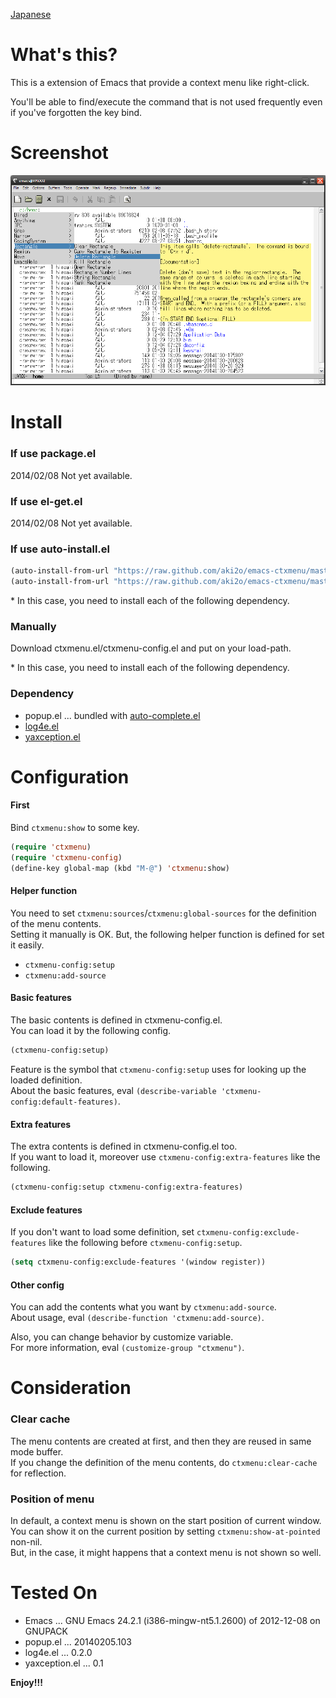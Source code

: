 [Japanese](https://github.com/aki2o/emacs-ctxmenu/blob/master/README-ja.md)

What's this?
============

This is a extension of Emacs that provide a context menu like right-click.  

You'll be able to find/execute the command that is not used frequently
even if you've forgotten the key bind.  


Screenshot
==========

![demo](image/demo.png)


Install
=======

### If use package.el

2014/02/08 Not yet available.  

### If use el-get.el

2014/02/08 Not yet available.  

### If use auto-install.el

```lisp
(auto-install-from-url "https://raw.github.com/aki2o/emacs-ctxmenu/master/ctxmenu.el")
(auto-install-from-url "https://raw.github.com/aki2o/emacs-ctxmenu/master/ctxmenu-config.el")
```

\* In this case, you need to install each of the following dependency.  

### Manually

Download ctxmenu.el/ctxmenu-config.el and put on your load-path.  

\* In this case, you need to install each of the following dependency.  

### Dependency

* popup.el ... bundled with [auto-complete.el](https://github.com/auto-complete/auto-complete)
* [log4e.el](https://github.com/aki2o/log4e)
* [yaxception.el](https://github.com/aki2o/yaxception)


Configuration
=============

#### First

Bind `ctxmenu:show` to some key.  

```lisp
(require 'ctxmenu)
(require 'ctxmenu-config)
(define-key global-map (kbd "M-@") 'ctxmenu:show)
```

#### Helper function

You need to set `ctxmenu:sources`/`ctxmenu:global-sources` for the definition of the menu contents.  
Setting it manually is OK. But, the following helper function is defined for set it easily.  

* `ctxmenu-config:setup`
* `ctxmenu:add-source`

#### Basic features

The basic contents is defined in ctxmenu-config.el.  
You can load it by the following config.  

```lisp
(ctxmenu-config:setup)
```

Feature is the symbol that `ctxmenu-config:setup` uses for looking up the loaded definition.  
About the basic features, eval `(describe-variable 'ctxmenu-config:default-features)`.  

#### Extra features

The extra contents is defined in ctxmenu-config.el too.  
If you want to load it, moreover use `ctxmenu-config:extra-features` like the following.  

```lisp
(ctxmenu-config:setup ctxmenu-config:extra-features)
```

#### Exclude features

If you don't want to load some definition,
set `ctxmenu-config:exclude-features` like the following before `ctxmenu-config:setup`.  

```lisp
(setq ctxmenu-config:exclude-features '(window register))
```

#### Other config

You can add the contents what you want by `ctxmenu:add-source`.  
About usage, eval `(describe-function 'ctxmenu:add-source)`.  

Also, you can change behavior by customize variable.  
For more information, eval `(customize-group "ctxmenu")`.  


Consideration
=============

### Clear cache

The menu contents are created at first, and then they are reused in same mode buffer.  
If you change the definition of the menu contents, do `ctxmenu:clear-cache` for reflection.  

### Position of menu

In default, a context menu is shown on the start position of current window.  
You can show it on the current position by setting `ctxmenu:show-at-pointed` non-nil.  
But, in the case, it might happens that a context menu is not shown so well.  


Tested On
=========

* Emacs ... GNU Emacs 24.2.1 (i386-mingw-nt5.1.2600) of 2012-12-08 on GNUPACK
* popup.el ... 20140205.103
* log4e.el ... 0.2.0
* yaxception.el ... 0.1


**Enjoy!!!**


